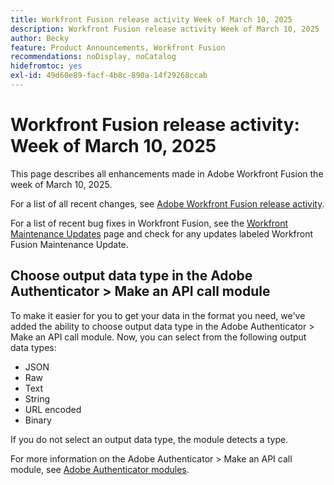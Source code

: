 ```yaml
---
title: Workfront Fusion release activity Week of March 10, 2025
description: Workfront Fusion release activity Week of March 10, 2025
author: Becky
feature: Product Announcements, Workfront Fusion
recommendations: noDisplay, noCatalog
hidefromtoc: yes
exl-id: 49d60e89-facf-4b8c-890a-14f29268ccab
---
```

# Workfront Fusion release activity: Week of March 10, 2025

This page describes all enhancements made in Adobe Workfront Fusion the week of March 10, 2025.

For a list of all recent changes, see [Adobe Workfront Fusion release activity](/help/workfront-fusion/fusion-product-releases/fusion-release-activity.md).

For a list of recent bug fixes in Workfront Fusion, see the [Workfront Maintenance Updates](https://experienceleague.adobe.com/en/docs/workfront-known-issues/releases/current-updates) page and check for any updates labeled Workfront Fusion Maintenance Update.


## Choose output data type in the Adobe Authenticator > Make an API call module

To make it easier for you to get your data in the format you need, we've added the ability to choose output data type in the Adobe Authenticator > Make an API call module. Now, you can select from the following output data types:

* JSON
* Raw
* Text
* String
* URL encoded
* Binary

If you do not select an output data type, the module detects a type.

For more information on the Adobe Authenticator > Make an API call module, see [Adobe Authenticator modules](/help/workfront-fusion/references/apps-and-modules/adobe-connectors/adobe-authenticator-modules.md).

